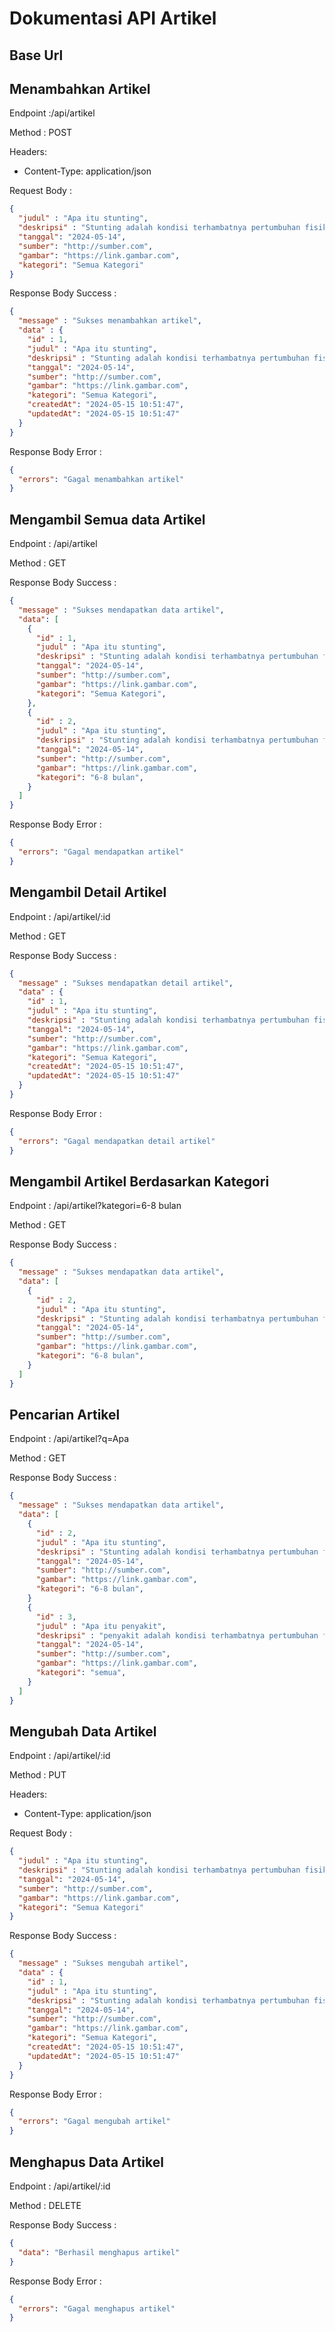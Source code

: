 # Dokumentasi API Artikel

## Base Url


## Menambahkan Artikel

Endpoint :/api/artikel

Method : POST 

Headers:

- Content-Type: application/json

Request Body :

```json
{
  "judul" : "Apa itu stunting",
  "deskripsi" : "Stunting adalah kondisi terhambatnya pertumbuhan fisik dan perkembangan otak pada anak-anak, biasanya disebabkan oleh kurangnya asupan gizi yang memadai dan infeksi pada masa awal kehidupan",
  "tanggal": "2024-05-14",
  "sumber": "http://sumber.com",
  "gambar": "https://link.gambar.com",
  "kategori": "Semua Kategori"
}
```

Response Body Success :

```json
{
  "message" : "Sukses menambahkan artikel",
  "data" : {
    "id" : 1,
    "judul" : "Apa itu stunting",
    "deskripsi" : "Stunting adalah kondisi terhambatnya pertumbuhan fisik dan perkembangan otak pada anak-anak, biasanya disebabkan oleh kurangnya asupan gizi yang memadai dan infeksi pada masa awal kehidupan",
    "tanggal": "2024-05-14",
    "sumber": "http://sumber.com",
    "gambar": "https://link.gambar.com",
    "kategori": "Semua Kategori",
    "createdAt": "2024-05-15 10:51:47",
    "updatedAt": "2024-05-15 10:51:47"
  }
}
```

Response Body Error :

```json
{
  "errors": "Gagal menambahkan artikel"
}
```

## Mengambil Semua data Artikel

Endpoint : /api/artikel

Method : GET

Response Body Success :

```json
{
  "message" : "Sukses mendapatkan data artikel",
  "data": [
    {
      "id" : 1,
      "judul" : "Apa itu stunting",
      "deskripsi" : "Stunting adalah kondisi terhambatnya pertumbuhan fisik dan perkembangan otak pada anak-anak, biasanya disebabkan oleh kurangnya asupan gizi yang memadai dan infeksi pada masa awal kehidupan",
      "tanggal": "2024-05-14",
      "sumber": "http://sumber.com",
      "gambar": "https://link.gambar.com",
      "kategori": "Semua Kategori",
    },
    {
      "id" : 2,
      "judul" : "Apa itu stunting",
      "deskripsi" : "Stunting adalah kondisi terhambatnya pertumbuhan fisik dan perkembangan otak pada anak-anak, biasanya disebabkan oleh kurangnya asupan gizi yang memadai dan infeksi pada masa awal kehidupan",
      "tanggal": "2024-05-14",
      "sumber": "http://sumber.com",
      "gambar": "https://link.gambar.com",
      "kategori": "6-8 bulan",
    }
  ]
}
```

Response Body Error :

```json
{
  "errors": "Gagal mendapatkan artikel"
}
```

## Mengambil Detail Artikel

Endpoint : /api/artikel/:id

Method : GET

Response Body Success :

```json
{
  "message" : "Sukses mendapatkan detail artikel",
  "data" : {
    "id" : 1,
    "judul" : "Apa itu stunting",
    "deskripsi" : "Stunting adalah kondisi terhambatnya pertumbuhan fisik dan perkembangan otak pada anak-anak, biasanya disebabkan oleh kurangnya asupan gizi yang memadai dan infeksi pada masa awal kehidupan",
    "tanggal": "2024-05-14",
    "sumber": "http://sumber.com",
    "gambar": "https://link.gambar.com",
    "kategori": "Semua Kategori",
    "createdAt": "2024-05-15 10:51:47",
    "updatedAt": "2024-05-15 10:51:47"
  }
}
```

Response Body Error :

```json
{
  "errors": "Gagal mendapatkan detail artikel"
}
```

## Mengambil Artikel Berdasarkan Kategori

Endpoint : /api/artikel?kategori=6-8 bulan

Method : GET

Response Body Success :

```json
{
  "message" : "Sukses mendapatkan data artikel",
  "data": [
    {
      "id" : 2,
      "judul" : "Apa itu stunting",
      "deskripsi" : "Stunting adalah kondisi terhambatnya pertumbuhan fisik dan perkembangan otak pada anak-anak, biasanya disebabkan oleh kurangnya asupan gizi yang memadai dan infeksi pada masa awal kehidupan",
      "tanggal": "2024-05-14",
      "sumber": "http://sumber.com",
      "gambar": "https://link.gambar.com",
      "kategori": "6-8 bulan",
    }
  ]
}
```

## Pencarian Artikel

Endpoint : /api/artikel?q=Apa

Method : GET

Response Body Success :

```json
{
  "message" : "Sukses mendapatkan data artikel",
  "data": [
    {
      "id" : 2,
      "judul" : "Apa itu stunting",
      "deskripsi" : "Stunting adalah kondisi terhambatnya pertumbuhan fisik dan perkembangan otak pada anak-anak, biasanya disebabkan oleh kurangnya asupan gizi yang memadai dan infeksi pada masa awal kehidupan",
      "tanggal": "2024-05-14",
      "sumber": "http://sumber.com",
      "gambar": "https://link.gambar.com",
      "kategori": "6-8 bulan",
    }
    {
      "id" : 3,
      "judul" : "Apa itu penyakit",
      "deskripsi" : "penyakit adalah kondisi terhambatnya pertumbuhan fisik dan perkembangan otak pada anak-anak, biasanya disebabkan oleh kurangnya asupan gizi yang memadai dan infeksi pada masa awal kehidupan",
      "tanggal": "2024-05-14",
      "sumber": "http://sumber.com",
      "gambar": "https://link.gambar.com",
      "kategori": "semua",
    }
  ]
}
```

## Mengubah Data Artikel

Endpoint : /api/artikel/:id

Method : PUT

Headers:

- Content-Type: application/json

Request Body :

```json
{
  "judul" : "Apa itu stunting",
  "deskripsi" : "Stunting adalah kondisi terhambatnya pertumbuhan fisik dan perkembangan otak pada anak-anak, biasanya disebabkan oleh kurangnya asupan gizi yang memadai dan infeksi pada masa awal kehidupan",
  "tanggal": "2024-05-14",
  "sumber": "http://sumber.com",
  "gambar": "https://link.gambar.com",
  "kategori": "Semua Kategori"
}
```

Response Body Success :

```json
{
  "message" : "Sukses mengubah artikel",
  "data" : {
    "id" : 1,
    "judul" : "Apa itu stunting",
    "deskripsi" : "Stunting adalah kondisi terhambatnya pertumbuhan fisik dan perkembangan otak pada anak-anak, biasanya disebabkan oleh kurangnya asupan gizi yang memadai dan infeksi pada masa awal kehidupan",
    "tanggal": "2024-05-14",
    "sumber": "http://sumber.com",
    "gambar": "https://link.gambar.com",
    "kategori": "Semua Kategori",
    "createdAt": "2024-05-15 10:51:47",
    "updatedAt": "2024-05-15 10:51:47"
  }
}
```

Response Body Error :

```json
{
  "errors": "Gagal mengubah artikel"
}
```


## Menghapus Data Artikel

Endpoint : /api/artikel/:id

Method : DELETE

Response Body Success :

```json
{
  "data": "Berhasil menghapus artikel"
}
```

Response Body Error :

```json
{
  "errors": "Gagal menghapus artikel"
}
```

